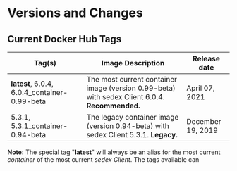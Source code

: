 # Versions and Changes

## Current Docker Hub Tags

| Tag(s) | Image Description | Release date |
|---|---|---|
| **latest**, 6.0.4, 6.0.4_container-0.99-beta | The most current container image (version 0.99-beta) with sedex Client 6.0.4. **Recommended.** | April 07, 2021 |
| 5.3.1, 5.3.1_container-0.94-beta | The legacy container image (version 0.94-beta) with sedex Client 5.3.1. **Legacy.** | December 19, 2019 |

**Note:**
The special tag "**latest**" will always be an alias for the most current *container* of the most current *sedex Client*. The tags available can 
